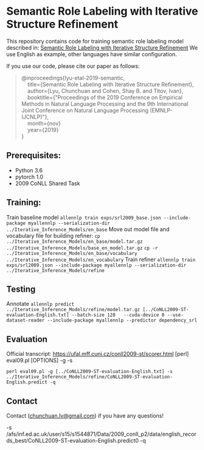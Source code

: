 # Semantic Role Labeling with Iterative Structure Refinement

This repository contains code for training semantic role labeling model described in:
[Semantic Role Labeling with Iterative Structure Refinement](https://www.aclweb.org/anthology/D19-1099.pdf)
We use English as example, other languages have similar configuration.

If you use our code, please cite our paper as follows:  
  > @inproceedings{lyu-etal-2019-semantic,  
  > &nbsp; &nbsp; title={Semantic Role Labeling with Iterative Structure Refinement},  
  > &nbsp; &nbsp; author={Lyu, Chunchuan  and
      Cohen, Shay B.  and
      Titov, Ivan},  
  > &nbsp; &nbsp; booktitle={"Proceedings of the 2019 Conference on Empirical Methods in Natural Language Processing and the 9th International Joint Conference on Natural Language Processing (EMNLP-IJCNLP)"},  
  > &nbsp; &nbsp; month={nov}  
  > &nbsp; &nbsp; year={2019}  
  > }  

## Prerequisites:
* Python 3.6 
* pytorch 1.0
* 2009 CoNLL Shared Task

## Training:
Train baseline model
`allennlp train exps/srl2009_base.json --include-package myallennlp --serialization-dir  ../Iterative_Inference_Models/en_base`
Move out model file and vocabulary file for building refiner:
`cp ../Iterative_Inference_Models/en_base/model.tar.gz ../Iterative_Inference_Models/base_en_model.tar.gz`
`cp -r ../Iterative_Inference_Models/en_base/vocabulary ../Iterative_Inference_Models/en_vocabulary`
Train refiner
`allennlp train exps/srl2009.json --include-package myallennlp --serialization-dir  ../Iterative_Inference_Models/refine`

## Testing
Annotate 
`allennlp predict  ../Iterative_Inference_Models/refine/model.tar.gz [../CoNLL2009-ST-evaluation-English.txt] --batch-size 128   --cuda-device 0 --use-dataset-reader --include-package myallennlp --predictor dependency_srl`

## Evaluation

Official transcript:
https://ufal.mff.cuni.cz/conll2009-st/scorer.html
   [perl] eval09.pl [OPTIONS] -g <gold standard> -s <system output>

`perl eval09.pl -g [../CoNLL2009-ST-evaluation-English.txt] -s ../Iterative_Inference_Models/refine/CoNLL2009-ST-evaluation-English.predict -q`


## Contact
Contact (chunchuan.lv@gmail.com) if you have any questions!

 -s /afs/inf.ed.ac.uk/user/s15/s1544871/Data/2009_conll_p2/data/english_records_best/CoNLL2009-ST-evaluation-English.predict0 -q
 